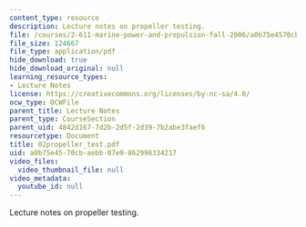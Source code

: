```yaml
---
content_type: resource
description: Lecture notes on propeller testing.
file: /courses/2-611-marine-power-and-propulsion-fall-2006/a0b75e4570cbaebb07e9862996334217_02propeller_test.pdf
file_size: 124667
file_type: application/pdf
hide_download: true
hide_download_original: null
learning_resource_types:
- Lecture Notes
license: https://creativecommons.org/licenses/by-nc-sa/4.0/
ocw_type: OCWFile
parent_title: Lecture Notes
parent_type: CourseSection
parent_uid: 4842d167-7d2b-2d5f-2d39-7b2abe3faef6
resourcetype: Document
title: 02propeller_test.pdf
uid: a0b75e45-70cb-aebb-07e9-862996334217
video_files:
  video_thumbnail_file: null
video_metadata:
  youtube_id: null
---
```

Lecture notes on propeller testing.